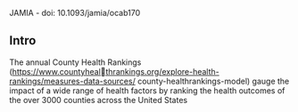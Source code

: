 JAMIA - doi: 10.1093/jamia/ocab170

## Intro 
The annual County Health Rankings (https://www.countyhealthrankings.org/explore-health-rankings/measures-data-sources/ county-healthrankings-model) gauge the impact of a wide range of health factors by ranking the health outcomes of the over 3000 counties across the United States